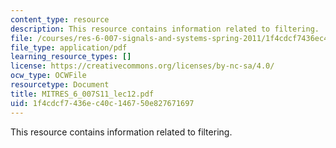```yaml
---
content_type: resource
description: This resource contains information related to filtering.
file: /courses/res-6-007-signals-and-systems-spring-2011/1f4cdcf7436ec40c146750e827671697_MITRES_6_007S11_lec12.pdf
file_type: application/pdf
learning_resource_types: []
license: https://creativecommons.org/licenses/by-nc-sa/4.0/
ocw_type: OCWFile
resourcetype: Document
title: MITRES_6_007S11_lec12.pdf
uid: 1f4cdcf7-436e-c40c-1467-50e827671697
---
```

This resource contains information related to filtering.